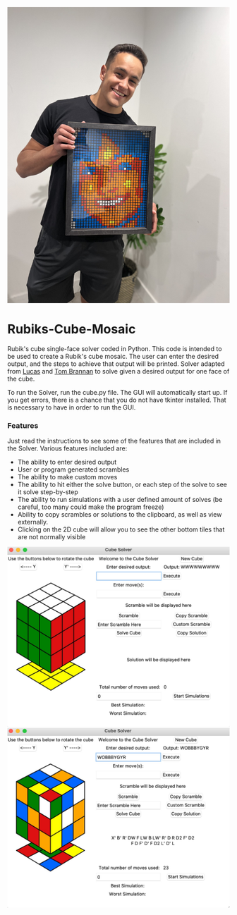 <p align="center">
	<img src="https://github.com/mkshahid/rubiks-mosaic/blob/b774f60158a7c832217a6dde10a83ee6064a824c/screenshots/FinalMosaic.jpeg" alt ="Photo With Final Mosaic"/>
</p>

# Rubiks-Cube-Mosaic
Rubik's cube single-face solver coded in Python. This code is intended to be used to create a Rubik's cube mosaic. The user can enter the desired output, and the steps to achieve that output will be printed.
Solver adapted from <a href="https://github.com/CubeLuke">Lucas</a> and <a href="https://github.com/TomBrannan">Tom Brannan</a> to solve given a desired output for one face of the cube.

To run the Solver, run the cube.py file. The GUI will automatically start up. If you get errors, there is a chance that you do not have tkinter installed. That is necessary to have in order to run the GUI.

### Features
Just read the instructions to see some of the features that are included in the Solver.
Various features included are:  
* The ability to enter desired output
* User or program generated scrambles  
* The ability to make custom moves  
* The ability to hit either the solve button, or each step of the solve to see it solve step-by-step  
* The ability to run simulations with a user defined amount of solves (be careful, too many could make the program freeze)  
* Ability to copy scrambles or solutions to the clipboard, as well as view externally.  
* Clicking on the 2D cube will allow you to see the other bottom tiles that are not normally visible  

<p align="center">
	<img src="https://github.com/mkshahid/rubiks-mosaic/blob/550a73f4fc1b1d2c1742bee62f03d1f09d76672d/screenshots/Unsolved-Cube.jpeg" alt ="Unsolved Cube Screenshot"/>
	<img src="https://github.com/mkshahid/rubiks-mosaic/blob/550a73f4fc1b1d2c1742bee62f03d1f09d76672d/screenshots/Solved-Cube.jpeg" alt ="Solved Cube Screenshot"/>
</p>
